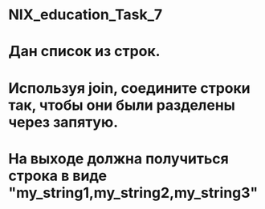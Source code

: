 # NIX_education_Task_7
# Дан список из строк.
# Используя join, соедините строки так, чтобы они были разделены через запятую.
# На выходе должна получиться строка в виде "my_string1,my_string2,my_string3"
